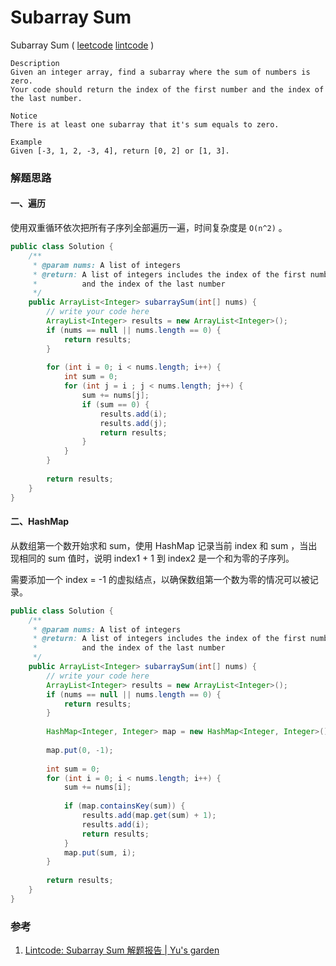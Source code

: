 # Subarray Sum

Subarray Sum  ( [leetcode]()  [lintcode](http://www.lintcode.com/en/problem/subarray-sum/) )

```
Description
Given an integer array, find a subarray where the sum of numbers is zero. 
Your code should return the index of the first number and the index of the last number.

Notice
There is at least one subarray that it's sum equals to zero.

Example
Given [-3, 1, 2, -3, 4], return [0, 2] or [1, 3].
```



### 解题思路

#### 一、遍历

使用双重循环依次把所有子序列全部遍历一遍，时间复杂度是 `O(n^2)` 。

```java
public class Solution {
    /**
     * @param nums: A list of integers
     * @return: A list of integers includes the index of the first number 
     *          and the index of the last number
     */
    public ArrayList<Integer> subarraySum(int[] nums) {
        // write your code here
        ArrayList<Integer> results = new ArrayList<Integer>();
        if (nums == null || nums.length == 0) {
            return results;
        }
        
        for (int i = 0; i < nums.length; i++) {
            int sum = 0;
            for (int j = i ; j < nums.length; j++) {
                sum += nums[j];
                if (sum == 0) {
                    results.add(i);
                    results.add(j);
                    return results;
                } 
            }
        }
        
        return results;
    }
}
```



#### 二、HashMap

从数组第一个数开始求和 sum，使用 HashMap 记录当前 index 和 sum ，当出现相同的 sum 值时，说明 index1 + 1 到 index2 是一个和为零的子序列。

需要添加一个 index = -1 的虚拟结点，以确保数组第一个数为零的情况可以被记录。

```java
public class Solution {
    /**
     * @param nums: A list of integers
     * @return: A list of integers includes the index of the first number 
     *          and the index of the last number
     */
    public ArrayList<Integer> subarraySum(int[] nums) {
        // write your code here
        ArrayList<Integer> results = new ArrayList<Integer>();
        if (nums == null || nums.length == 0) {
            return results;
        }
        
        HashMap<Integer, Integer> map = new HashMap<Integer, Integer>();
        
        map.put(0, -1);
        
        int sum = 0;
        for (int i = 0; i < nums.length; i++) {
            sum += nums[i];
            
            if (map.containsKey(sum)) {
                results.add(map.get(sum) + 1);
                results.add(i);
                return results;
            }
            map.put(sum, i);
        }
        
        return results;
    }
}
```



### 参考

1. [Lintcode: Subarray Sum 解题报告 | Yu's garden](http://www.cnblogs.com/yuzhangcmu/p/4174507.html)